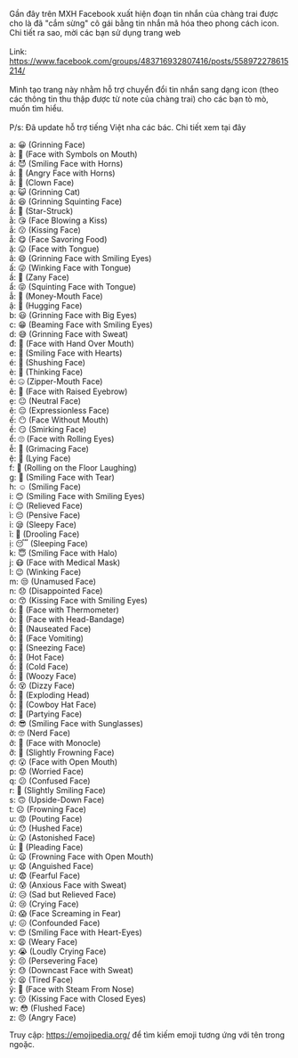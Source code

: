 Gần đây trên MXH Facebook xuất hiện đoạn tin nhắn của chàng trai được cho là đã "cắm sừng" cô gái bằng tin nhắn mã hóa theo phong cách icon. Chi tiết ra sao, mời các bạn sử dụng trang web
</br></br>
Link: https://www.facebook.com/groups/483716932807416/posts/558972278615214/
</br></br>
Mình tạo trang này nhằm hỗ trợ chuyển đổi tin nhắn sang dạng icon (theo các thông tin thu thập được từ note của chàng trai) cho các bạn tò mò, muốn tìm hiểu.
</br></br>
P/s: Đã update hỗ trợ tiếng Việt nha các bác. Chi tiết xem tại đây

a: 😀 (Grinning Face) </br>
à: 🤬 (Face with Symbols on Mouth) </br>
á: 😈 (Smiling Face with Horns) </br>
ả: 👿 (Angry Face with Horns) </br>
ã: 🤡 (Clown Face) </br>
ạ: 😺 (Grinning Cat) </br>
ă: 😆 (Grinning Squinting Face) </br>
ắ: 🤩 (Star-Struck) </br>
ằ: 😘 (Face Blowing a Kiss) </br>
ẳ: 😗 (Kissing Face) </br>
ẵ: 😋 (Face Savoring Food) </br>
ặ: 😛 (Face with Tongue) </br>
â: 😄 (Grinning Face with Smiling Eyes) </br>
ấ: 😜 (Winking Face with Tongue) </br>
ầ: 🤪 (Zany Face) </br>
ẩ: 😝 (Squinting Face with Tongue) </br>
ẫ: 🤑 (Money-Mouth Face) </br>
ậ: 🤗 (Hugging Face) </br>
b: 😃 (Grinning Face with Big Eyes) </br>
c: 😁 (Beaming Face with Smiling Eyes) </br>
d: 😅 (Grinning Face with Sweat) </br>
đ: 🤭 (Face with Hand Over Mouth) </br>
e: 🥰 (Smiling Face with Hearts) </br>
é: 🤫 (Shushing Face) </br>
è: 🤔 (Thinking Face) </br>
ẻ: 🤐 (Zipper-Mouth Face) </br>
ẽ: 🤨 (Face with Raised Eyebrow) </br>
ẹ: 😐 (Neutral Face) </br>
ê: 😑 (Expressionless Face) </br>
ế: 😶 (Face Without Mouth) </br>
ề: 😏 (Smirking Face) </br>
ể: 🙄 (Face with Rolling Eyes) </br>
ễ: 😬 (Grimacing Face) </br>
ệ: 🤥 (Lying Face) </br>
f: 🤣 (Rolling on the Floor Laughing) </br>
g: 🥲 (Smiling Face with Tear) </br>
h: ☺️ (Smiling Face) </br>
i: 😊 (Smiling Face with Smiling Eyes) </br>
í: 😌 (Relieved Face) </br>
ì: 😔 (Pensive Face) </br>
ỉ: 😪 (Sleepy Face) </br>
ĩ: 🤤 (Drooling Face) </br>
ị: 😴 (Sleeping Face) </br>
k: 😇 (Smiling Face with Halo) </br>
j: 😷 (Face with Medical Mask) </br>
l: 😉 (Winking Face) </br>
m: 😒 (Unamused Face) </br>
n: 😞 (Disappointed Face) </br>
o: 😙 (Kissing Face with Smiling Eyes) </br>
ó: 🤒 (Face with Thermometer) </br>
ò: 🤕 (Face with Head-Bandage) </br>
ỏ: 🤢 (Nauseated Face) </br>
õ: 🤮 (Face Vomiting) </br>
ọ: 🤧 (Sneezing Face) </br>
ô: 🥵 (Hot Face) </br>
ố: 🥶 (Cold Face) </br>
ồ: 🥴 (Woozy Face) </br>
ổ: 😵 (Dizzy Face) </br>
ỗ: 🤯 (Exploding Head) </br>
ộ: 🤠 (Cowboy Hat Face) </br>
ơ: 🥳 (Partying Face) </br>
ớ: 😎 (Smiling Face with Sunglasses) </br>
ờ: 🤓 (Nerd Face) </br>
ở: 🧐 (Face with Monocle) </br>
ỡ: 🙁 (Slightly Frowning Face) </br>
ợ: 😮 (Face with Open Mouth) </br>
p: 😟 (Worried Face) </br>
q: 😕 (Confused Face) </br>
r: 🙂 (Slightly Smiling Face) </br>
s: 🙃 (Upside-Down Face) </br>
t: ☹️ (Frowning Face) </br>
u: 😡 (Pouting Face) </br>
ú: 😯 (Hushed Face) </br>
ù: 😲 (Astonished Face) </br>
ủ: 🥺 (Pleading Face) </br>
ũ: 😦 (Frowning Face with Open Mouth) </br>
ụ: 😧 (Anguished Face) </br>
ư: 😨 (Fearful Face) </br>
ứ: 😰 (Anxious Face with Sweat) </br>
ừ: 😥 (Sad but Relieved Face) </br>
ử: 😢 (Crying Face) </br>
ữ: 😱 (Face Screaming in Fear) </br>
ự: 😖 (Confounded Face) </br>
v: 😍 (Smiling Face with Heart-Eyes) </br>
x: 😩 (Weary Face) </br>
y: 😭 (Loudly Crying Face) </br>
ý: 😣 (Persevering Face) </br>
ỳ: 😓 (Downcast Face with Sweat) </br>
ỷ: 😫 (Tired Face) </br>
ỹ: 😤 (Face with Steam From Nose) </br>
ỵ: 😚 (Kissing Face with Closed Eyes) </br>
w: 😳 (Flushed Face) </br>
z: 😠 (Angry Face) </br>

Truy cập: https://emojipedia.org/ để tìm kiếm emoji tương ứng với tên trong ngoặc.